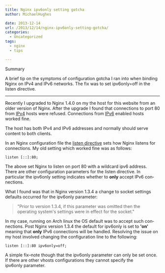 ```yaml
---
title: Nginx ipv6only setting gotcha
author: MichaelHughes

date: 2013-12-14
url: /2013/12/14/nginx-ipv6only-setting-gotcha/
categories:
  - Uncategorized
tags:
  - nginx
  - tips

---
```

Summary

A brief tip on the symptoms of con­fig­u­ra­tion gotcha I ran into when binding Nginx on IPv4 and IPv6 networks. The fix was to set ipv6only=off in the listen directive.

* * *

Recently I upgraded to Nginx 1.4.0 on my the host for this website from an older version of Nginx. After the upgrade I found that con­nec­tions to port 80 from [IPv4][1] hosts were refused. Con­nec­tions from [IPv6][2] enabled hosts worked fine.

The host has both IPv4 and IPv6 addresses and normally should serve content to both clients.

In an Nginx con­fig­u­ra­tion file the [listen directive][3] sets how Nginx listens for con­nec­tions. My old setting which worked fine was as follows:

```
listen [::]:80;
```

The above set Nginx to listen on port 80 with a wildcard ipv6 address. There are other con­fig­u­ra­tion parameters for the listen directive. In particular the ipv6only setting indicates whether to **only** accept IPv6 con­nec­tions.

What I found was that in Nginx version 1.3.4 a change to socket settings defaults occurred for the ipv6only parameter:

> "Prior to version 1.3.4, if this parameter was omitted then the operating system's settings were in effect for the socket."

In my case, running on Arch linux the OS default was to accept such con­nec­tions. Post Nginx version 1.3.4 the default for ipv6only is set to **'on'** meaning that **only** IPv6 con­nec­tions will be handled. Resolving the issue on my host involved changing the con­fig­u­ra­tion line to the following:

```
listen [::]:80 ipv6only=off;
```

A simple fix–note though that the ipv6only parameter can only be set once. If there are other vhosts con­fig­u­ra­tions they cannot specify the ipv6only parameter.

 [1]: https://en.wikipedia.org/wiki/IPv4
 [2]: https://en.wikipedia.org/wiki/IPv6
 [3]: http://nginx.org/en/docs/http/ngx_http_core_module.html#listen